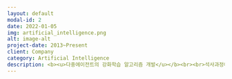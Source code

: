 ```yaml
---
layout: default
modal-id: 2
date: 2022-01-05
img: artificial_intelligence.png
alt: image-alt
project-date: 2013~Present
client: Company
category: Artificial Intelligence
description: <b><u>다중에이전트의 강화학습 알고리즘 개발</u></b><br><br>석사과정에서 강화학습 제어이론에 대해서 연구하였습니다. Single-agent에 대한 수렴성이 증명된 Q-learning 알고리즘을 Multi-agent 조건의 강화학습 알고리즘으로 확장하였고, 해당 알고리즘이 최적의 솔루션에 수렴한다는 내용을 수학적으로 증명하여 논문을 출간하였습니다. <br><br>뿐만 아니라, 두 대의 로봇이 거리를 유지하며 Goal 지점까지 이동하는 실험을 통해서, 제안한 Multiagent Q-learning 알고리즘이 성공적으로 동작하는 것을 확인하였습니다.<br><br><center><img src="https://user-images.githubusercontent.com/18140805/149155700-c76a46d0-0d4f-4a62-91b0-27d2eda052d6.png"><br><br><img src="/img/portfolio/rl-matlab.gif"><img src="/img/portfolio/rl-exp.gif"></center><br><br><b><u>NUKEYMED - 백내장 사진을 구분하기 위한 CNN 개발</u></b><br><br>삼성병원 해커톤에서는 백내장을 구분하기 위한 진단 기능을 제안하였습니다. 당시 삼성병원의 데이터를 쓸 수 있다는 장점을 활용하여, CNN 네트워크를 기반으로 regression 형태로 결과값을 출력하여 백내장이 맞는지/아닌지를 추정하는 딥러닝 알고리즘과 이를 확인하기 위한 WPF 기반의 UI를 개발하였습니다. 결과적으로 80%의 확률로 안저 이미지의 백내장 발생여부를 예측할 수 있었습니다.<br><br><b><u>Deep Learning 어플리케이션 개발</u></b><br><br>현재 직장에서는 Yolo를 이용한 Object detection, 3D U-net을 이용한 Semantic segmentation과 CycleGAN을 이용한 Style Transfer에 대한 연구를 진행중에 있습니다. 뿐만 아니라, OpenVINO와 TensorRT를 이용한 제품을 위한 Inference까지 가능도 함께 사용하고 있습니다.
---
```

